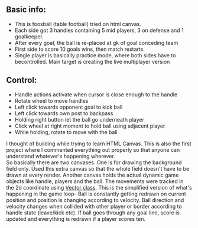 
## Basic info:

<ul>

<li>This is foosball (table football) tried on html canvas.</li>

<li> Each side got 3 handles containing 5 mid players, 3 on defense and 1 goalkeeper.</li>

<li>After every goal, the ball is re-placed at gk of goal conceding team</li>

<li>First side to score 10 goals wins, then match restarts.</li>
<li>Single player is basically practice mode, where both sides have to becontrolled. Main target is creating the live multiplayer version</li>
</ul>

## Control:
<ul>

<li>Handle actions activate when cursor is close enough to the handle</li>

<li>Rotate wheel to move handles</li>

<li>Left click towards opponent goal to kick ball</li>

<li>Left click towards own post to backpass</li>

<li>Holding right button let the ball go underneath player</li>

<li>Click wheel at right moment to hold ball using adjacent player</li>

<li>While holding, rotate to move with the ball</li>

</ul>

I thought of building while trying to learn HTML Canvas. This is also the first project where I commented everything out properly so that anyone can understand whatever's happening wherever.<br>
So basically there are two canvases. One is for drawing the background field only. Used this extra canvas so that the whole field doesn't have to be drawn at every render. Another canvas holds the actual dynamic game objects like handle, players and the ball. The movements were tracked in the 2d coordinate using [Vector class](https://joshbradley.me/object-collisions-with-canvas/). This is the simplified version of what's happening in the game loop- Ball is constantly getting redrawn on current position and position is changing according to velocity. Ball direction and velocity changes when collided with other player or border according to handle state (leave/kick etc). If ball goes through any goal line, score is updated and everything is redrawn if a player scores ten.